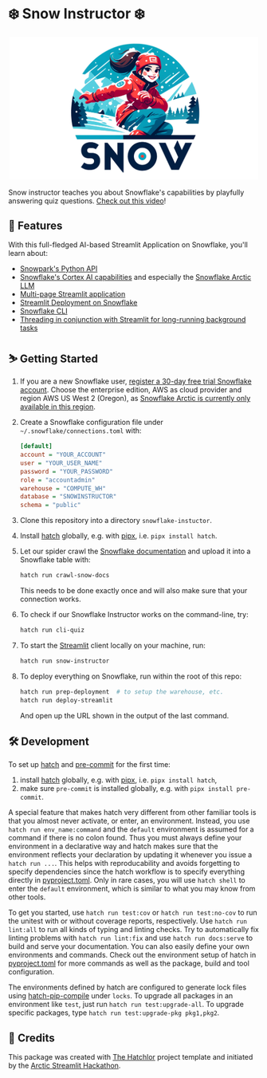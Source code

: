 # ❄️ Snow Instructor ❄️

<div align="center">
<img src="https://raw.githubusercontent.com/FlorianWilhelm/snow-instructor/main/assets/logo-woman.png" alt="Snow Instructor logo" width="500" role="img">
</div>

Snow instructor teaches you about Snowflake's capabilities by playfully answering quiz questions. [Check out this video]!

## 💫 Features

With this full-fledged AI-based Streamlit Application on Snowflake, you'll learn about:

* [Snowpark's Python API]
* [Snowflake's Cortex AI capabilities] and especially the [Snowflake Arctic LLM]
* [Multi-page Streamlit application]
* [Streamlit Deployment on Snowflake]
* [Snowflake CLI]
* [Threading in conjunction with Streamlit for long-running background tasks]

## ⛷️ Getting Started

1. If you are a new Snowflake user, [register a 30-day free trial Snowflake account].
   Choose the enterprise edition, AWS as cloud provider and region AWS US West 2 (Oregon),
   as [Snowflake Arctic is currently only available in this region].
2. Create a Snowflake configuration file under `~/.snowflake/connections.toml` with:

    ```ini
    [default]
    account = "YOUR_ACCOUNT"
    user = "YOUR_USER_NAME"
    password = "YOUR_PASSWORD"
    role = "accountadmin"
    warehouse = "COMPUTE_WH"
    database = "SNOWINSTRUCTOR"
    schema = "public"
    ```

3. Clone this repository into a directory `snowflake-instuctor`.
4. Install [hatch] globally, e.g. with [pipx], i.e. `pipx install hatch`.
5. Let our spider crawl the [Snowflake documentation] and upload it into a Snowflake table with:

   ```bash
   hatch run crawl-snow-docs
   ```

   This needs to be done exactly once and will also make sure that your connection works.
6. To check if our Snowflake Instructor works on the command-line, try:

   ```bash
   hatch run cli-quiz
   ```

7. To start the [Streamlit] client locally on your machine, run:

   ```bash
   hatch run snow-instructor
   ```

8. To deploy everything on Snowflake, run within the root of this repo:

   ```bash
   hatch run prep-deployment  # to setup the warehouse, etc.
   hatch run deploy-streamlit
   ```

   And open up the URL shown in the output of the last command.

## 🛠️ Development

To set up [hatch] and [pre-commit] for the first time:

1. install [hatch] globally, e.g. with [pipx], i.e. `pipx install hatch`,
2. make sure `pre-commit` is installed globally, e.g. with `pipx install pre-commit`.

A special feature that makes hatch very different from other familiar tools is that you almost never
activate, or enter, an environment. Instead, you use `hatch run env_name:command` and the `default` environment
is assumed for a command if there is no colon found. Thus you must always define your environment in a declarative
way and hatch makes sure that the environment reflects your declaration by updating it whenever you issue
a `hatch run ...`. This helps with reproducability and avoids forgetting to specify dependencies since the
hatch workflow is to specify everything directly in [pyproject.toml](pyproject.toml). Only in rare cases, you
will use `hatch shell` to enter the `default` environment, which is similar to what you may know from other tools.

To get you started, use `hatch run test:cov` or `hatch run test:no-cov` to run the unitest with or without coverage reports,
respectively. Use `hatch run lint:all` to run all kinds of typing and linting checks. Try to automatically fix linting
problems with `hatch run lint:fix` and use `hatch run docs:serve` to build and serve your documentation.
You can also easily define your own environments and commands. Check out the environment setup of hatch
in [pyproject.toml](pyproject.toml) for more commands as well as the package, build and tool configuration.

The environments defined by hatch are configured to generate lock files using [hatch-pip-compile] under `locks`.
To upgrade all packages in an environment like `test`, just run `hatch run test:upgrade-all`. To upgrade specific
packages, type `hatch run test:upgrade-pkg pkg1,pkg2`.

## 🙏 Credits

This package was created with [The Hatchlor] project template and initiated by the [Arctic Streamlit Hackathon].

[The Hatchlor]: https://github.com/florianwilhelm/the-hatchlor
[pipx]: https://pypa.github.io/pipx/
[hatch]: https://hatch.pypa.io/
[pre-commit]: https://pre-commit.com/
[hatch-pip-compile]: https://github.com/juftin/hatch-pip-compile
[register a 30-day free trial Snowflake account]: https://trial.snowflake.com/?owner=SPN-PID-545753
[Snowflake Arctic is currently only available in this region]: https://docs.snowflake.com/en/user-guide/snowflake-cortex/llm-functions#label-cortex-llm-availability
[Snowflake documentation]: https://docs.snowflake.com/
[Streamlit]: https://streamlit.io/
[Snowpark's Python API]: https://docs.snowflake.com/en/developer-guide/snowflake-python-api/snowflake-python-overview
[Snowflake's Cortex AI capabilities]: https://docs.snowflake.com/en/user-guide/snowflake-cortex/overview
[Snowflake Arctic LLM]: https://www.snowflake.com/en/data-cloud/arctic/
[Multi-page Streamlit application]: https://docs.streamlit.io/get-started/tutorials/create-a-multipage-app
[Streamlit Deployment on Snowflake]: https://www.snowflake.com/en/data-cloud/overview/streamlit-in-snowflake/
[Snowflake CLI]: https://docs.snowflake.com/developer-guide/snowflake-cli-v2/index
[Threading in conjunction with Streamlit for long-running background tasks]: https://docs.python.org/3/library/concurrent.futures.html
[Arctic Streamlit Hackathon]: https://arctic-streamlit-hackathon.devpost.com/
[Check out this video]: https://youtu.be/2kQaZiplSDw
